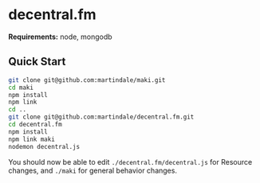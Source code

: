 decentral.fm
============

**Requirements:** node, mongodb

## Quick Start

```bash
git clone git@github.com:martindale/maki.git
cd maki
npm install
npm link
cd ..
git clone git@github.com:martindale/decentral.fm.git
cd decentral.fm
npm install
npm link maki
nodemon decentral.js
```

You should now be able to edit `./decentral.fm/decentral.js` for Resource changes, and `./maki` for general behavior changes.
